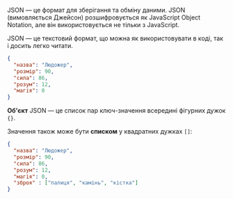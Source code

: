 JSON — це формат для зберігання та обміну даними. JSON (вимовляється Джейсон) розшифровується як JavaScript Object Notation, але він використовується не тільки з JavaScript.

JSON — це текстовий формат, що можна як використовувати в коді, так і досить легко читати.

```json
{
  "назва": "Людожер",
  "розмір": 90,
  "сила": 86,
  "розум": 12,
  "магія": 0
}
```

**Об'єкт** JSON — це список пар ключ-значення всередині фігурних дужок `{}`.

Значення також може бути **списком** у квадратних дужках `[]`:

```json
{
  "назва": "Людожер",
  "розмір": 90,
  "сила": 86,
  "розум": 12,
  "магія": 0,
  "зброя" : ["палиця", "камінь", "кістка"]
}
```